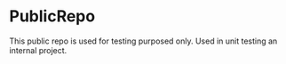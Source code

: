 # PublicRepo

This public repo is used for testing purposed only.
Used in unit testing an internal project.
